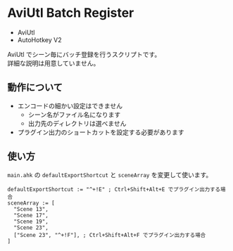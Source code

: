 # AviUtl Batch Register

- AviUtl
- AutoHotkey V2

AviUtl でシーン毎にバッチ登録を行うスクリプトです。  
詳細な説明は用意していません。


## 動作について

- エンコードの細かい設定はできません
  - シーン名がファイル名になります
  - 出力先のディレクトリは選べません
- プラグイン出力のショートカットを設定する必要があります


## 使い方

`main.ahk` の `defaultExportShortcut` と `sceneArray` を変更して使います。

```ahk
defaultExportShortcut := "^+!E" ; Ctrl+Shift+Alt+E でプラグイン出力する場合
sceneArray := [
  "Scene 13",
  "Scene 17",
  "Scene 19",
  "Scene 23",
  ["Scene 23", "^+!F"], ; Ctrl+Shift+Alt+F でプラグイン出力する場合
]
```

